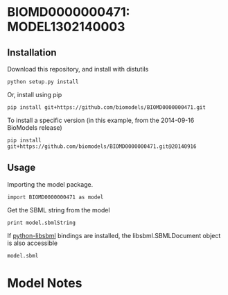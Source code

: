 # BIOMD0000000471: MODEL1302140003

## Installation

Download this repository, and install with distutils

`python setup.py install`

Or, install using pip

`pip install git+https://github.com/biomodels/BIOMD0000000471.git`

To install a specific version (in this example, from the 2014-09-16 BioModels release)

`pip install git+https://github.com/biomodels/BIOMD0000000471.git@20140916`

## Usage

Importing the model package.

`import BIOMD0000000471 as model`

Get the SBML string from the model

`print model.sbmlString`

If [python-libsbml](https://pypi.python.org/pypi/python-libsbml) bindings are
installed, the libsbml.SBMLDocument object is also accessible

`model.sbml`


# Model Notes



